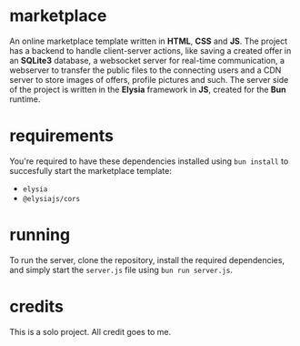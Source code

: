 # marketplace
An online marketplace template written in **HTML**, **CSS** and **JS**. The project has a backend to handle client-server actions, like saving a created offer in an **SQLite3** database, a websocket server for real-time communication, a webserver to transfer the public files to the connecting users and a CDN server to store images of offers, profile pictures and such. The server side of the project is written in the **Elysia** framework in **JS**, created for the **Bun** runtime.

# requirements
You're required to have these dependencies installed using `bun install` to succesfully start the marketplace template:
- `elysia`
- `@elysiajs/cors`

# running
To run the server, clone the repository, install the required dependencies, and simply start the `server.js` file using `bun run server.js`.

# credits
This is a solo project. All credit goes to me.
